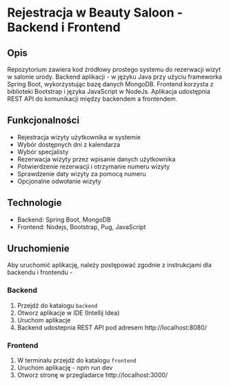 # Rejestracja w Beauty Saloon - Backend i Frontend

## Opis
Repozytorium zawiera kod źródłowy prostego systemu do rezerwacji wizyt w salonie urody. Backend aplikacji - w języku Java przy użyciu frameworka Spring Boot, wykorzystując bazę danych MongoDB. Frontend korzysta z biblioteki Bootstrap i języka JavaScript w NodeJs. Aplikacja udostępnia REST API do komunikacji między backendem a frontendem.

## Funkcjonalności
- Rejestracja wizyty użytkownika w systemie
- Wybór dostępnych dni z kalendarza
- Wybór specjalisty
- Rezerwacja wizyty przez wpisanie danych użytkownika
- Potwierdzenie rezerwacji i otrzymanie numeru wizyty
- Sprawdzenie daty wizyty za pomocą numeru
- Opcjonalne odwołanie wizyty

## Technologie
- Backend: Spring Boot, MongoDB
- Frontend: Nodejs, Bootstrap, Pug, JavaScript

## Uruchomienie
Aby uruchomić aplikację, należy postępować zgodnie z instrukcjami dla backendu i frontendu - 

### Backend
1. Przejdź do katalogu `backend`
2. Otworz aplikacje w IDE (Intellij Idea)
3. Uruchom aplikacje
4. Backend udostepnia REST API pod adresem http://localhost:8080/

### Frontend
1. W terminalu przejdź do katalogu `frontend`
2. Uruchom aplikację - npm run dev
3. Otworz stronę w przegladarce http://localhost:3000/
